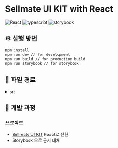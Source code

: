 # Sellmate UI KIT with React

![React](https://img.shields.io/badge/react-18.3.1-569AB7.svg)
![typescript](https://img.shields.io/badge/typescript-4.9.5-3078C6.svg)
![storybook](https://img.shields.io/badge/storybook-8.2.8-FF4785.svg)

## ⚙️ 실행 방법

```cmd
npm install
npm run dev // for development
npm run build // for production build
npm run storybook // for storybook
```

## 📂 파일 경로

<details>
  <summary>src</summary>
  <pre>
 ┣ assets [...] // icon
 ┣ components [...]
 ┣ css [...]
 ┣ App.tsx
 ┗ main.tsx
  </pre>
</details>

## 📝 개발 과정

### 프로젝트

- [Sellmate UI KIT](https://gitlab.corp.sellmate.co.kr/sellmate/frontend/quasar-ui-kit) React로 전환
- Storybook 으로 문서 대체
